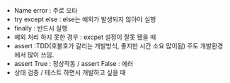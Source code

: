 

* Name error : 주로 오타
* try except else : else는 예외가 발생되지 않아야 실행
* finally : 반드시 실행
* 예외 처리 하지 못한 경우 : excpet 설정이 잘못 됐을 때
* assert :TDD(호불호가 갈리는 개발방식, 좋지만 시간 소요 많이됨) 주도 개발환경에서 많이 쓰임.
* assert True : 정상작동 / assert False : 에러
* 상태 검증 / 테스트 하면서 개발하고 싶을 때